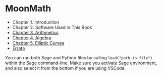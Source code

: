# MoonMath

- Chapter 1. Introduction
- Chapter 2. Software Used in This Book
- [Chapter 3. Arithmetics](./arithmetics/)
- [Chapter 4. Algebra](./algebra/)
- [Chapter 5. Elliptic Curves](./elliptic-curves/)
- [Errata](./ERRATA.md)

You can run both Sage and Python files by calling `load("path-to-file")` within the Sage command-line. Make sure you activate Sage environment, and also select it from the bottom if you are using VSCode.

